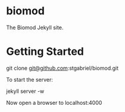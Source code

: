 biomod
======

The Biomod Jekyll site.

Getting Started
===============

git clone git@github.com:stgabriel/biomod.git

To start the server:

jekyll server -w

Now open a browser to localhost:4000


